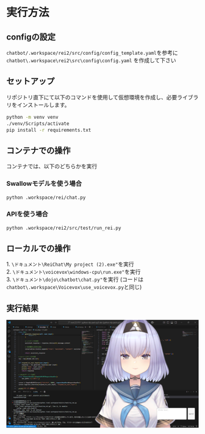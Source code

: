 # 実行方法

## configの設定
`chatbot/.workspace/rei2/src/config/config_template.yaml`を参考に`chatbot\.workspace\rei2\src\config\config.yaml` を作成して下さい

## セットアップ
リポジトリ直下にて以下のコマンドを使用して仮想環境を作成し、必要ライブラリをインストールします。
```bash
python -m venv venv
./venv/Scripts/activate
pip install -r requirements.txt                   
```

## コンテナでの操作
コンテナでは、以下のどちらかを実行
### Swallowモデルを使う場合 
```bash
python .workspace/rei/chat.py
```

### APIを使う場合
```bash
python .workspace/rei2/src/test/run_rei.py
```


## ローカルでの操作
1\. `\ドキュメント\ReiChat\My project (2).exe"`を実行  
2\. `\ドキュメント\voicevox\windows-cpu\run.exe"`を実行  
3\. `\ドキュメント\dojo\chatbot\chat.py"`を実行  (コードは`chatbot\.workspace\Voicevox\use_voicevox.py`と同じ)


## 実行結果

![image](.workspace/data/image/Demo.png)